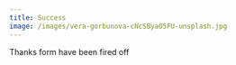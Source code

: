 ```yaml
---
title: Success
image: /images/vera-gorbunova-cNcSBya05FU-unsplash.jpg
---
```

Thanks form have been fired off